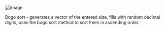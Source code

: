 ![image](https://github.com/adanilevics/Sorting/assets/110359798/49f9a4b1-b292-4cb2-ba05-9d9ea10c53c3)

Bogo sort - generates a vector of the entered size, fills with random decimal digits, uses the bogo sort method to sort them in ascending order.
